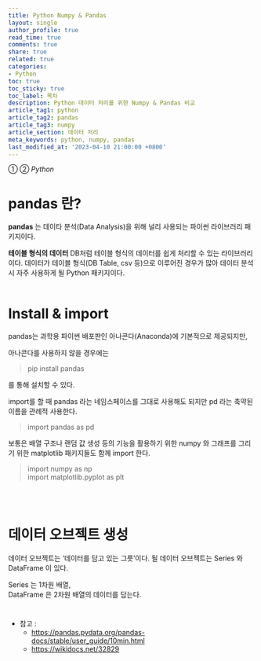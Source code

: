 ```yaml
---
title: Python Numpy & Pandas
layout: single
author_profile: true
read_time: true
comments: true
share: true
related: true
categories:
- Python
toc: true
toc_sticky: true
toc_label: 목차
description: Python 데이터 처리를 위한 Numpy & Pandas 비교
article_tag1: python
article_tag2: pandas
article_tag3: numpy
article_section: 데이터 처리
meta_keywords: python, numpy, pandas
last_modified_at: '2023-04-10 21:00:00 +0800'
---
```

① ② *Python* 

# pandas 란?

**pandas** 는 데이타 분석(Data Analysis)을 위해 널리 사용되는 파이썬 라이브러리 패키지이다. <br>

**테이블 형식의 데이터** DB처럼 테이블 형식의 데이터를 쉽게 처리할 수 있는 라이브러리이다. 데이터가 테이블 형식(DB Table, csv 등)으로 이루어진 경우가 많아 데이터 분석 시 자주 사용하게 될 Python 패키지이다.
<br>
<br>
# Install & import

pandas는 과학용 파이썬 배포판인 아나콘다(Anaconda)에 기본적으로 제공되지만, 

아나콘다를 사용하지 않을 경우에는 

> pip install pandas

를 통해 설치할 수 있다.

import를 할 때 pandas 라는 네임스페이스를 그대로 사용해도 되지만 pd 라는 축약된 이름을 관례적 사용한다.

>import pandas as pd

보통은 배열 구조나 랜덤 값 생성 등의 기능을 활용하기 위한 numpy 와 그래프를 그리기 위한 matplotlib 패키지들도 함께 import 한다.

>import numpy as np<br>
>import matplotlib.pyplot as plt

<br>
<br>


# 데이터 오브젝트 생성

데이터 오브젝트는 ‘데이터를 담고 있는 그릇’이다.
될 데이터 오브젝트는 Series 와 DataFrame 이 있다.

Series 는 1차원 배열, <br>
DataFrame 은 2차원 배열의 데이터를 담는다.

#

- 참고 : 
    - https://pandas.pydata.org/pandas-docs/stable/user_guide/10min.html
    - https://wikidocs.net/32829